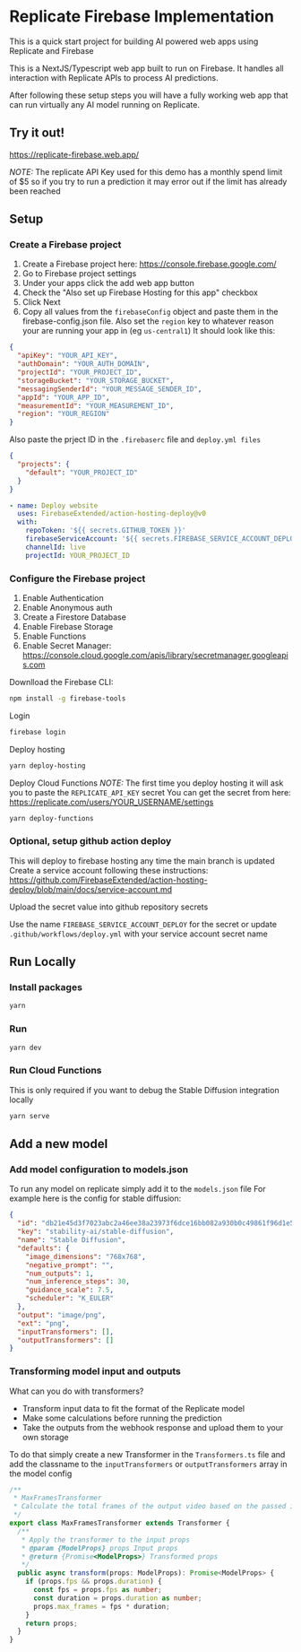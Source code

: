 # Replicate Firebase Implementation

This is a quick start project for building AI powered web apps using Replicate and Firebase

This is a NextJS/Typescript web app built to run on Firebase. It handles all interaction with Replicate APIs to process AI predictions.

After following these setup steps you will have a fully working web app that can run virtually any AI model running on Replicate.

## Try it out!

https://replicate-firebase.web.app/

_NOTE:_ The replicate API Key used for this demo has a monthly spend limit of $5 so if you try to run a prediction it may error out if the limit has already been reached

## Setup

### Create a Firebase project

1. Create a Firebase project here: https://console.firebase.google.com/
2. Go to Firebase project settings
3. Under your apps click the add web app button
4. Check the "Also set up Firebase Hosting for this app" checkbox
5. Click Next
6. Copy all values from the `firebaseConfig` object and paste them in the firebase-config.json file. Also set the `region` key to whatever reason your are running your app in (eg `us-central1`) It should look like this:

```json
{
  "apiKey": "YOUR_API_KEY",
  "authDomain": "YOUR_AUTH_DOMAIN",
  "projectId": "YOUR_PROJECT_ID",
  "storageBucket": "YOUR_STORAGE_BUCKET",
  "messagingSenderId": "YOUR_MESSAGE_SENDER_ID",
  "appId": "YOUR_APP_ID",
  "measurementId": "YOUR_MEASUREMENT_ID",
  "region": "YOUR_REGION"
}
```

Also paste the prject ID in the `.firebaserc` file and `deploy.yml files`

```json
{
  "projects": {
    "default": "YOUR_PROJECT_ID"
  }
}
```

```yaml
- name: Deploy website
  uses: FirebaseExtended/action-hosting-deploy@v0
  with:
    repoToken: '${{ secrets.GITHUB_TOKEN }}'
    firebaseServiceAccount: '${{ secrets.FIREBASE_SERVICE_ACCOUNT_DEPLOY }}'
    channelId: live
    projectId: YOUR_PROJECT_ID
```

### Configure the Firebase project

1. Enable Authentication
2. Enable Anonymous auth
3. Create a Firestore Database
4. Enable Firebase Storage
5. Enable Functions
6. Enable Secret Manager: https://console.cloud.google.com/apis/library/secretmanager.googleapis.com

Downlload the Firebase CLI:

```bash
npm install -g firebase-tools
```

Login

```bash
firebase login
```

Deploy hosting

```bash
yarn deploy-hosting
```

Deploy Cloud Functions
_NOTE:_ The first time you deploy hosting it will ask you to paste the `REPLICATE_API_KEY` secret
You can get the secret from here: https://replicate.com/users/YOUR_USERNAME/settings

```bash
yarn deploy-functions
```

### Optional, setup github action deploy

This will deploy to firebase hosting any time the main branch is updated
Create a service account following these instructions: https://github.com/FirebaseExtended/action-hosting-deploy/blob/main/docs/service-account.md

Upload the secret value into github repository secrets

Use the name `FIREBASE_SERVICE_ACCOUNT_DEPLOY` for the secret or update `.github/workflows/deploy.yml` with your service account secret name

## Run Locally

### Install packages

```sh
yarn
```

### Run

```sh
yarn dev
```

### Run Cloud Functions

This is only required if you want to debug the Stable Diffusion integration locally

```sh
yarn serve
```

## Add a new model

### Add model configuration to models.json

To run any model on replicate simply add it to the `models.json` file
For example here is the config for stable diffusion:

```json
{
  "id": "db21e45d3f7023abc2a46ee38a23973f6dce16bb082a930b0c49861f96d1e5bf",
  "key": "stability-ai/stable-diffusion",
  "name": "Stable Diffusion",
  "defaults": {
    "image_dimensions": "768x768",
    "negative_prompt": "",
    "num_outputs": 1,
    "num_inference_steps": 30,
    "guidance_scale": 7.5,
    "scheduler": "K_EULER"
  },
  "output": "image/png",
  "ext": "png",
  "inputTransformers": [],
  "outputTransformers": []
}
```

### Transforming model input and outputs

What can you do with transformers?

- Transform input data to fit the format of the Replicate model
- Make some calculations before running the prediction
- Take the outputs from the webhook response and upload them to your own storage

To do that simply create a new Transformer in the `Transformers.ts` file and add the classname to the `inputTransformers` or `outputTransformers` array in the model config

```ts
/**
 * MaxFramesTransformer
 * Calculate the total frames of the output video based on the passed in duration and fps
 */
export class MaxFramesTransformer extends Transformer {
  /**
   * Apply the transformer to the input props
   * @param {ModelProps} props Input props
   * @return {Promise<ModelProps>} Transformed props
   */
  public async transform(props: ModelProps): Promise<ModelProps> {
    if (props.fps && props.duration) {
      const fps = props.fps as number;
      const duration = props.duration as number;
      props.max_frames = fps * duration;
    }
    return props;
  }
}
```
